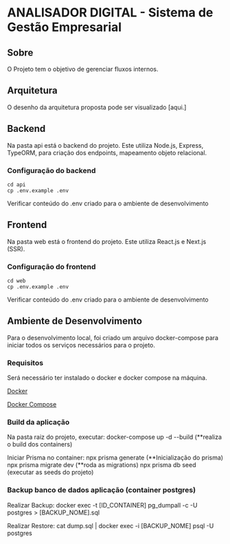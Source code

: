# ANALISADOR DIGITAL - Sistema de Gestão Empresarial

## Sobre

O Projeto tem o objetivo de gerenciar fluxos internos.

## Arquitetura

O desenho da arquitetura proposta pode ser visualizado [aqui.]

## Backend

Na pasta api está o backend do projeto. Este utiliza Node.js, Express, TypeORM, para criação dos endpoints, mapeamento objeto relacional.

### Configuração do backend

```
cd api
cp .env.example .env
```

Verificar conteúdo do .env criado para o ambiente de desenvolvimento

## Frontend

Na pasta web está o frontend do projeto. Este utiliza React.js e Next.js (SSR).

### Configuração do frontend

```
cd web
cp .env.example .env
```

Verificar conteúdo do .env criado para o ambiente de desenvolvimento

## Ambiente de Desenvolvimento

Para o desenvolvimento local, foi criado um arquivo docker-compose para iniciar todos os serviços necessários para o projeto.

### Requisitos

Será necessário ter instalado o docker e docker compose na máquina.

[Docker](https://docs.docker.com/get-docker/)

[Docker Compose](https://docs.docker.com/compose/install/standalone/)

### Build da aplicação

Na pasta raiz do projeto, executar:
docker-compose up -d --build (\*\*realiza o build dos containers)

Iniciar Prisma no container:
npx prisma generate (**Inicialização do prisma)
npx prisma migrate dev (**roda as migrations)
npx prisma db seed (executar as seeds do projeto)

### Backup banco de dados aplicação (container postgres)

Realizar Backup:
docker exec -t [ID_CONTAINER] pg_dumpall -c -U postgres > [BACKUP_NOME].sql

Realizar Restore:
cat dump.sql | docker exec -i [BACKUP_NOME] psql -U postgres
